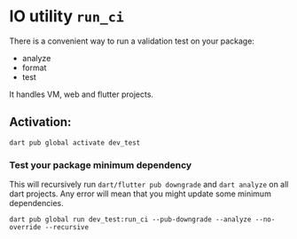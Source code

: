 # IO utility `run_ci`

There is a convenient way to run a validation test on your package:
- analyze
- format
- test

It handles VM, web and flutter projects.

## Activation:

```
dart pub global activate dev_test
```
### Test your package minimum dependency

This will recursively run `dart/flutter pub downgrade` and `dart analyze` on all dart projects.
Any error will mean that you might update some minimum dependencies.

```
dart pub global run dev_test:run_ci --pub-downgrade --analyze --no-override --recursive
```